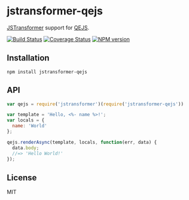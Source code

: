 # jstransformer-qejs

[JSTransformer](http://github.com/jstransformers/jstransformer) support for [QEJS](https://github.com/jepso/QEJS).

[![Build Status](https://img.shields.io/travis/jstransformers/jstransformer-qejs/master.svg)](https://travis-ci.org/jstransformers/jstransformer-qejs)
[![Coverage Status](https://img.shields.io/coveralls/jstransformers/jstransformer-qejs/master.svg)](https://coveralls.io/r/jstransformers/jstransformer-qejs?branch=master)
[![NPM version](https://img.shields.io/npm/v/jstransformer-qejs.svg)](https://www.npmjs.org/package/jstransformer-qejs)

## Installation

    npm install jstransformer-qejs

## API

```js
var qejs = require('jstransformer')(require('jstransformer-qejs'))

var template = 'Hello, <%- name %>!';
var locals = {
  name: 'World'
};

qejs.renderAsync(template, locals, function(err, data) {
  data.body;
  //=> 'Hello World!'
});
```

## License

MIT
